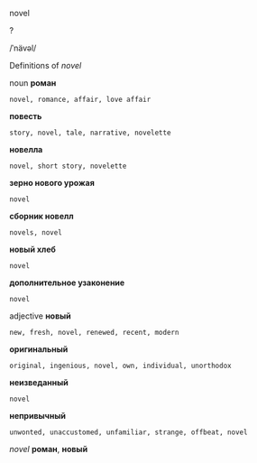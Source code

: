 novel

?

/ˈnävəl/

Definitions of _novel_

noun
**роман**

    novel, romance, affair, love affair
**повесть**

    story, novel, tale, narrative, novelette
**новелла**

    novel, short story, novelette
**зерно нового урожая**

    novel
**сборник новелл**

    novels, novel
**новый хлеб**

    novel
**дополнительное узаконение**

    novel

adjective
**новый**

    new, fresh, novel, renewed, recent, modern
**оригинальный**

    original, ingenious, novel, own, individual, unorthodox
**неизведанный**

    novel
**непривычный**

    unwonted, unaccustomed, unfamiliar, strange, offbeat, novel

_novel_
**роман**, **новый**